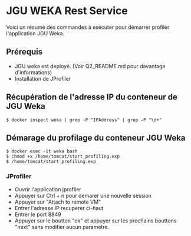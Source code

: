 # JGU WEKA Rest Service

Voici un résumé des commandes à exécuter pour démarrer profiler l'application JGU Weka.

## Prérequis
- JGU weka est deployé. (Voir Q2_README.md pour davantage d'informations)
- Installation de JProfiler

## Récupération de l'adresse IP du conteneur de JGU Weka
```
$ docker inspect weka | grep -P "IPAddress" | grep -P "\d+"
```

## Démarage du profilage du conteneur JGU Weka
```
$ docker exec -it weka bash
$ chmod +x /home/tomcat/start_profiling.exp
$ /home/tomcat/start_profiling.exp
```

### JProfiler
- Ouvrir l'application jprofiler
- Appuyer sur Ctrl + n pour demarer une nouvelle session
- Appuyer sur "Attach to remote VM"
- Entrer l'adresse IP recuperer ci-haut
- Entrer le port 8849
- Appuyer sur le boutton "ok" et appuyer sur les prochains bouttons "next" sans modifier aucun parametre.

